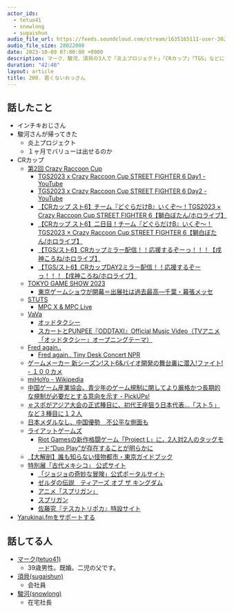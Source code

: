 ```yaml
---
actor_ids:
  - tetuo41
  - snowlong
  - sugaishun
audio_file_url: https://feeds.soundcloud.com/stream/1635165111-user-302747142-yarukinai-200-2023_10_09.mp3
audio_file_size: 28022008
date: 2023-10-09 07:00:00 +0900
description: マーク、駿河、須貝の3人で「炎上プロジェクト」「CRカップ」「TGS」などについて話しました。
duration: "42:46"
layout: article
title: 200. 若くないおっさん
---
```


## 話したこと
- インチキおじさん
- 駿河さんが帰ってきた
  - 炎上プロジェクト
  - １ヶ月でバリューは出せるのか
- CRカップ
  - [第2回 Crazy Raccoon Cup](https://crcup.jp/games/tgs2023xcr-cup-street-fighter-6/)
    - [TGS2023 x Crazy Raccoon Cup STREET FIGHTER 6 Day1 - YouTube](https://www.youtube.com/watch?v=T5pp0M2l5N0)
    - [TGS2023 x Crazy Raccoon Cup STREET FIGHTER 6 Day2 - YouTube](https://www.youtube.com/watch?v=_Ys07PIC92w)
    - [【CRカップ スト6】チーム『どぐらだけB』いくぞ～！TGS2023 × Crazy Raccoon Cup STREET FIGHTER 6【獅白ぼたん/ホロライブ】](https://www.youtube.com/watch?v=ks3b4NBlc2M)
    - [【CRカップ スト6】二日目！チーム『どぐらだけB』いくぞ～！TGS2023 × Crazy Raccoon Cup STREET FIGHTER 6【獅白ぼたん/ホロライブ】](https://www.youtube.com/watch?v=3gQ-xjEs8p8)
    - [【TGS/スト6】CRカップミラー配信！！応援するぞーっ！！！【戌神ころね/ホロライブ】](https://www.youtube.com/watch?v=7Q4dKyhvcns)
    - [【TGS/スト6】CRカップDAY2ミラー配信！！応援するぞーっ！！！【戌神ころね/ホロライブ】](https://www.youtube.com/watch?v=Jpgy3DBQBTI)
  - [TOKYO GAME SHOW 2023](https://tgs.nikkeibp.co.jp/tgs/2023/jp/)
    - [東京ゲームショウが開幕＝出展社は過去最高―千葉・幕張メッセ](https://sp.m.jiji.com/article/show/3052288)
  - [STUTS](https://stutsbeats.com/)
    - [MPC X & MPC Live](http://akai-pro.jp/mpc/)
  - [VaVa](https://www.summit2011.net/artists/vava/)
    - [オッドタクシー](https://www.tv-tokyo.co.jp/anime/oddtaxi/)
    - [スカートとPUNPEE『ODDTAXI』Official Music Video（TVアニメ「オッドタクシー」オープニングテーマ）](https://www.youtube.com/watch?v=LKMw0hBDBUw)
  - [Fred again..](https://www.fredagain.com/)
    - [Fred again.. Tiny Desk Concert NPR](https://www.npr.org/2023/04/10/1167158933/fred-again-tiny-desk-concert)
  - [ゲームメーカー 新シーズン!スト6&バイオ開発の舞台裏に潜入!ファイト! - １００カメ](https://www.nhk.jp/p/100cam/ts/QP8MPNM1GL/episode/te/PYX6QX627J/)
  - [miHoYo - Wikipedia](https://ja.wikipedia.org/wiki/MiHoYo)
  - [中国ゲーム産業協会、青少年のゲーム規制に関してより厳格かつ長期的な規制が必要だとする意向を示す - PickUPs!](https://pickups.jp/global/54321/)
  - [ｅスポがアジア大会の正式種目に、初代王座狙う日本代表…「スト５」など３種目に１２人](https://www.yomiuri.co.jp/sports/esports/20230916-OYT1T50180/)
  - [日本メダルなし、中国優勢　不公平な側面も](https://www.sanspo.com/article/20231003-XJPQN3ZWQRMUPKFVFF2RFY4TPA/)
  - [ライアットゲームズ](https://ja.wikipedia.org/wiki/%E3%83%A9%E3%82%A4%E3%82%A2%E3%83%83%E3%83%88%E3%82%B2%E3%83%BC%E3%83%A0%E3%82%BA)
    - [Riot Gamesの新作格闘ゲーム「Project L」に，2人対2人のタッグモード“Duo Play”が存在することが明らかに](https://www.4gamer.net/games/482/G048219/20230728039/)
  - [【大解剖】誰も知らない怪物都市・東京ガイドブック](https://newspicks.com/news/8986898/body/)
  - [特別展「古代メキシコ」 公式サイト](https://mexico2023.exhibit.jp/)
    - [「ジョジョの奇妙な冒険」公式ポータルサイト](https://jojo-portal.com/)
    - [ゼルダの伝説　ティアーズ オブ ザ キングダム](https://www.nintendo.co.jp/zelda/totk/index.html)
    - [アニメ「スプリガン」](https://spriggan-anime.jp/)
    - [スプリガン](https://websunday.net/4215/)
    - [佐藤究『テスカトリポカ』特設サイト](https://kadobun.jp/special/tezcatlipoca/)
- [Yarukinai.fmをサポートする](https://note.com/tetuo41/circle)

## 話してる人
- [マーク(tetuo41)](https://twitter.com/tetuo41)
  - 39歳男性。既婚。二児の父です。
- [須貝(sugaishun)](https://twitter.com/sugaishun)
  - 会社員
- [駿河(snowlong)](https://twitter.com/_snowlong)
  - 在宅社長
